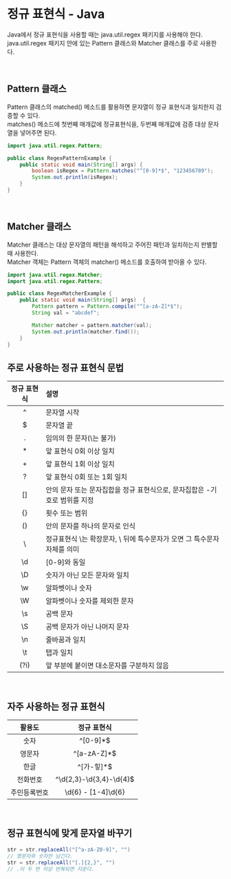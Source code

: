 # 정규 표현식 - Java

Java에서 정규 표현식을 사용할 때는 java.util.regex 패키지를 사용해야 한다.  
java.util.regex 패키지 안에 있는 Pattern 클래스와 Matcher 클래스를 주로 사용한다.

</br>

## Pattern 클래스

Pattern 클래스의 matched() 메소드를 활용하면 문자열이 정규 표현식과 일치한지 검증할 수 있다.  
matches() 메소드에 첫번째 매개값에 정규표현식을, 두번째 매개값에 검증 대상 문자열을 넣어주면 된다.

```java
import java.util.regex.Pattern;

public class RegexPatternExample {
    public static void main(String[] args) {
        boolean isRegex = Pattern.matches("^[0-9]*$", "123456789");
        System.out.println(isRegex);
    }
}
```

</br>

## Matcher 클래스

Matcher 클래스는 대상 문자열의 패턴을 해석하고 주어진 패턴과 일치하는지 판별할 때 사용한다.  
Matcher 객체는 Pattern 객체의 matcher() 메소드를 호출하여 받아올 수 있다.

```java
import java.util.regex.Matcher;
import java.util.regex.Pattern;

public class RegexMatcherExample {
	public static void main(String[] args)  {
        Pattern pattern = Pattern.compile("^[a-zA-Z]*$");
        String val = "abcdef";

        Matcher matcher = pattern.matcher(val);
        System.out.println(matcher.find());
	}
}
```

## 주로 사용하는 정규 표현식 문법

| 정규 표현식 | 설명 |
| :--: | :--------- |
| ^ | 문자열 시작 |
| $ | 문자열 끝 |
| . | 임의의 한 문자(\는 불가) |
| * | 앞 표현식 0회 이상 일치 |
| + | 앞 표현식 1회 이상 일치 |
| ? | 앞 표현식 0회 또는 1회 일치 |
| [] | 안의 문자 또는 문자집합을 정규 표현식으로, 문자집합은 -기호로 범위를 지정 |
| {} | 횟수 또는 범위 |
| () | 안의 문자를 하나의 문자로 인식 |
| \ | 정규표현식 \는 확장문자, \ 뒤에 특수문자가 오면 그 특수문자 자체를 의미 |
| \d | [0-9]와 동일 |
| \D | 숫자가 아닌 모든 문자와 일치 |
| \w | 알파벳이나 숫자 |
| \W | 알파벳이나 숫자를 제외한 문자 |
| \s | 공백 문자 |
| \S | 공백 문자가 아닌 나머지 문자 |
| \n | 줄바꿈과 일치 |
| \t | 탭과 일치 |
| (?i) | 앞 부분에 붙이면 대소문자를 구분하지 않음 |

</br>

## 자주 사용하는 정규 표현식

| 활용도 | 정규 표현식 |
| :----: | :----: |
| 숫자 | ^[0-9]*$ |
| 영문자 | ^[a-zA-Z]*$ |
| 한글 | ^[가-힣]*$ |
| 전화번호 | ^\d{2,3}-\d{3,4}-\d{4}$ |
| 주민등록번호 | \d{6} \- [1-4]\d{6} |

</br>

## 정규 표현식에 맞게 문자열 바꾸기

```java
str = str.replaceAll("[^a-zA-Z0-9]", "")
// 영문자와 숫자만 남긴다.
str = str.replaceAll("[.]{2,}", "")
// .이 두 번 이상 반복되면 지운다.
```
